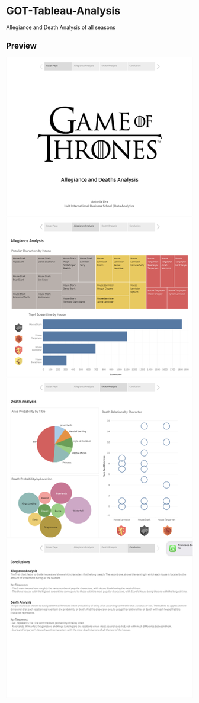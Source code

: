# GOT-Tableau-Analysis
Allegiance and Death Analysis of all seasons 

## Preview
![Page 1](https://github.com/antonialira/GOT-Tableau-Analysis/blob/main/GOT/1.png)
![Page 2](https://github.com/antonialira/GOT-Tableau-Analysis/blob/main/GOT/2.png)
![Page 3](https://github.com/antonialira/GOT-Tableau-Analysis/blob/main/GOT/3.png)
![Page 4](https://github.com/antonialira/GOT-Tableau-Analysis/blob/main/GOT/4.png)
